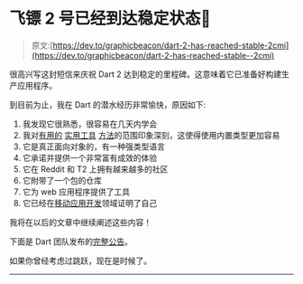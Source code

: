 # 飞镖 2 号已经到达稳定状态🎉

> 原文:[https://dev.to/graphicbeacon/dart-2-has-reached-stable-2cmi](https://dev.to/graphicbeacon/dart-2-has-reached-stable--2cmi)

很高兴写这封短信来庆祝 Dart 2 达到稳定的里程碑。这意味着它已准备好构建生产应用程序。

到目前为止，我在 Dart 的潜水经历非常愉快，原因如下:

1.  我发现它很熟悉，很容易在几天内学会
2.  我对[有用的](https://dev.to/graphicbeacon/top-10-array-utility-methods-you-should-know-dart-version--3217) [实用工具](https://dev.to/graphicbeacon/top-10-mapobject-utility-methods-you-should-know-dart--1ido) [方法](https://dev.to/graphicbeacon/top-10-string-utility-methods-you-should-know-dart--4df0)的范围印象深刻，这使得使用内置类型更加容易
3.  它是真正面向对象的，有一种强类型语言
4.  它承诺并提供一个非常富有成效的体验
5.  它在 Reddit 和 T2 上拥有越来越多的社区
6.  它附带了一个包的仓库
7.  它为 web 应用程序提供了工具
8.  它已经在[移动应用开发](https://flutter.io)领域证明了自己

我将在以后的文章中继续阐述这些内容！

下面是 Dart 团队发布的[完整公告](https://medium.com/dartlang/dart-2-stable-and-the-dart-web-platform-3775d5f8eac7)。

如果你曾经考虑过跳跃，现在是时候了。

* * *